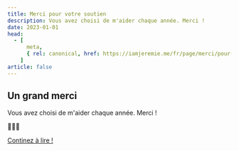 ```yaml
---
title: Merci pour votre soutien
description: Vous avez choisi de m'aider chaque année. Merci !
date: 2023-01-01
head:
  - [
      meta,
      { rel: canonical, href: https://iamjeremie.me/fr/page/merci/pour-un-an/ },
    ]
article: false
---
```


## Un grand merci

Vous avez choisi de m'aider chaque année. Merci !

💖💖💖

[Continez à lire !](../../article)
